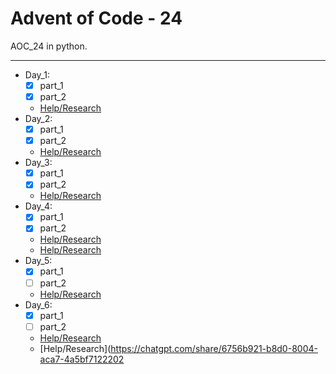 # Advent of Code - 24
AOC_24 in python.

---

- Day_1:
  - [x] part_1
  - [x] part_2
  - [Help/Research](https://chatgpt.com/share/674d629e-bb40-8004-a886-09694e595e5d)
- Day_2:
  - [x] part_1
  - [x] part_2
  - [Help/Research](https://chatgpt.com/share/674d9f98-30b0-8004-ad96-9ce3bbbf1de4)
- Day_3:
  - [x] part_1
  - [x] part_2
  - [Help/Research](https://chatgpt.com/share/674ee832-6c94-8004-ab64-141471964805)
- Day_4:
  - [x] part_1
  - [x] part_2
  - [Help/Research](https://chatgpt.com/share/675172df-7e84-8004-aac5-6665add99313)
  - [Help/Research](https://chatgpt.com/share/675172f3-4240-8004-832d-25007116128a)
- Day_5:
  - [x] part_1
  - [ ] part_2
  - [Help/Research](https://chatgpt.com/share/675213c3-0f58-8004-8f4c-db22c0acdda8)
- Day_6:
  - [x] part_1
  - [ ] part_2
  - [Help/Research](https://chatgpt.com/share/6756b90f-09fc-8004-aac6-98cafc5b294d)
  - [Help/Research](https://chatgpt.com/share/6756b921-b8d0-8004-aca7-4a5bf7122202
